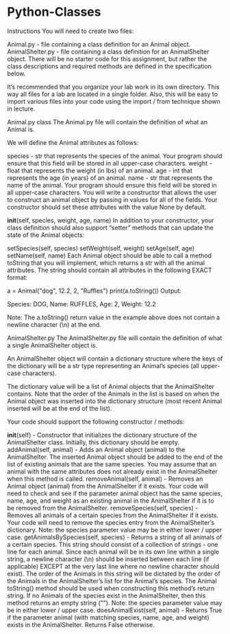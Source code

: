 # Python-Classes
Instructions
You will need to create two files:

Animal.py - file containing a class definition for an Animal object.
AnimalShelter.py - file containing a class definition for an AnimalShelter object.
There will be no starter code for this assignment, but rather the class descriptions and required methods are defined in the specification below.

It’s recommended that you organize your lab work in its own directory. This way all files for a lab are located in a single folder. Also, this will be easy to import various files into your code using the import / from technique shown in lecture.

Animal.py class
The Animal.py file will contain the definition of what an Animal is.

We will define the Animal attributes as follows:

species - str that represents the species of the animal. Your program should ensure that this field will be stored in all upper-case characters.
weight - float that represents the weight (in lbs) of an animal.
age - int that represents the age (in years) of an animal.
name - str that represents the name of the animal. Your program should ensure this field will be stored in all upper-case characters.
You will write a constructor that allows the user to construct an animal object by passing in values for all of the fields. Your constructor should set these attributes with the value None by default.

__init__(self, species, weight, age, name)
In addition to your constructor, your class definition should also support “setter” methods that can update the state of the Animal objects:

setSpecies(self, species)
setWeight(self, weight)
setAge(self, age)
setName(self, name)
Each Animal object should be able to call a method toString that you will implement, which returns a str with all the animal attributes. The string should contain all attributes in the following EXACT format:

a = Animal("dog", 12.2, 2, "Ruffles")
print(a.toString())
Output:

Species: DOG, Name: RUFFLES, Age: 2, Weight: 12.2

Note: The a.toString() return value in the example above does not contain a newline character (\n) at the end.

AnimalShelter.py
The AnimalShelter.py file will contain the definition of what a single AnimalShelter object is.

An AnimalShelter object will contain a dictionary structure where the keys of the dictionary will be a str type representing an Animal’s species (all upper-case characters).

The dictionary value will be a list of Animal objects that the AnimalShelter contains. Note that the order of the Animals in the list is based on when the Animal object was inserted into the dictionary structure (most recent Animal inserted will be at the end of the list).

Your code should support the following constructor / methods:

__init__(self) - Constructor that initializes the dictionary structure of the AnimalShelter class. Initially, this dictionary should be empty.
addAnimal(self, animal) - Adds an Animal object (animal) to the AnimalShelter. The inserted Animal object should be added to the end of the list of existing animals that are the same species. You may assume that an animal with the same attributes does not already exist in the AnimalShelter when this method is called.
removeAnimal(self, animal) - Removes an Animal object (animal) from the AnimalShelter if it exists. Your code will need to check and see if the parameter animal object has the same species, name, age, and weight as an existing animal in the AnimalShelter if it is to be removed from the AnimalShelter.
removeSpecies(self, species) - Removes all animals of a certain species from the AnimalShelter if it exists. Your code will need to remove the species entry from the AnimalShelter’s dictionary. Note: the species parameter value may be in either lower / upper case.
getAnimalsBySpecies(self, species) - Returns a string of all animals of a certain species. This string should consist of a collection of strings - one line for each animal. Since each animal will be in its own line within a single string, a newline character (\n) should be inserted between each line (if applicable) EXCEPT at the very last line where no newline character should exist). The order of the Animals in this string will be dictated by the order of the Animals in the AnimalShelter’s list for the Animal’s species. The Animal toString() method should be used when constructing this method’s return string. If no Animals of the species exist in the AnimalShelter, then this method returns an empty string (""). Note: the species parameter value may be in either lower / upper case.
doesAnimalExist(self, animal) - Returns True if the parameter animal (with matching species, name, age, and weight) exists in the AnimalShelter. Returns False otherwise.
